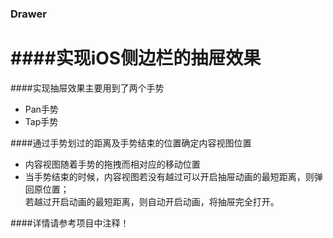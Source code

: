 ### Drawer
####实现iOS侧边栏的抽屉效果
=========
####实现抽屉效果主要用到了两个手势
* Pan手势
* Tap手势

####通过手势划过的距离及手势结束的位置确定内容视图位置
* 内容视图随着手势的拖拽而相对应的移动位置
* 当手势结束的时候，内容视图若没有越过可以开启抽屉动画的最短距离，则弹回原位置；<br>
  若越过开启动画的最短距离，则自动开启动画，将抽屉完全打开。

####详情请参考项目中注释！

